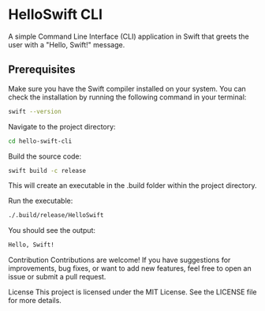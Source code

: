 # HelloSwift CLI

A simple Command Line Interface (CLI) application in Swift that greets the user with a "Hello, Swift!" message.

## Prerequisites

Make sure you have the Swift compiler installed on your system. You can check the installation by running the following command in your terminal:

```bash
swift --version
```

Navigate to the project directory:

```bash
cd hello-swift-cli
```

Build the source code:

```bash
swift build -c release
```

This will create an executable in the .build folder within the project directory.

Run the executable:

```bash
./.build/release/HelloSwift
```

You should see the output:

```bash
Hello, Swift!
```

Contribution
Contributions are welcome! If you have suggestions for improvements, bug fixes, or want to add new features, feel free to open an issue or submit a pull request.

License
This project is licensed under the MIT License. See the LICENSE file for more details.
